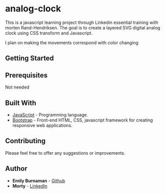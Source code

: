 # analog-clock

This is a javascript learning project through Linkedin essential training with morten Rand-Hendriksen. The goal is to create a layered SVG digital analog clock using CSS transform and Javascript.

I plan on making the movements correspond with color changing

## Getting Started


## Prerequisites

Not needed

## Built With

* [JavaScript](https://www.javascript.com/) - Programming language.
* [Bootstrap](https://getbootstrap.com/docs/3.3/) - Front-end HTML, CSS, javascript framework for creating responsive web applications. 

## Contributing

Please feel free to offer any suggestions or improvements.

## Author

* **Emily Burnaman** - [Github](https://github.com/heyemmibee)
* **Morty** - [LinkedIn](https://www.linkedin.com/learning/javascript-essential-training-3/)